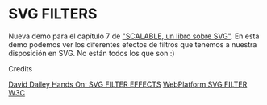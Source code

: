 SVG FILTERS
============


Nueva demo para el capítulo 7 de ["SCALABLE, un libro sobre SVG"](https://leanpub.com/scalable/). En esta demo podemos ver los diferentes efectos de filtros que tenemos a nuestra disposición en SVG. No están todos los que son :)



Credits

[David Dailey ](http://srufaculty.sru.edu/david.dailey/svg/#Filters)
[Hands On: SVG FILTER EFFECTS](http://ie.microsoft.com/testdrive/Graphics/hands-on-css3/hands-on_svg-filter-effects.htm)
[WebPlatform SVG FILTER](http://docs.webplatform.org/wiki/svg/tutorials/smarter_svg_filters)
[W3C](http://www.w3.org/TR/SVG/filters.html)




